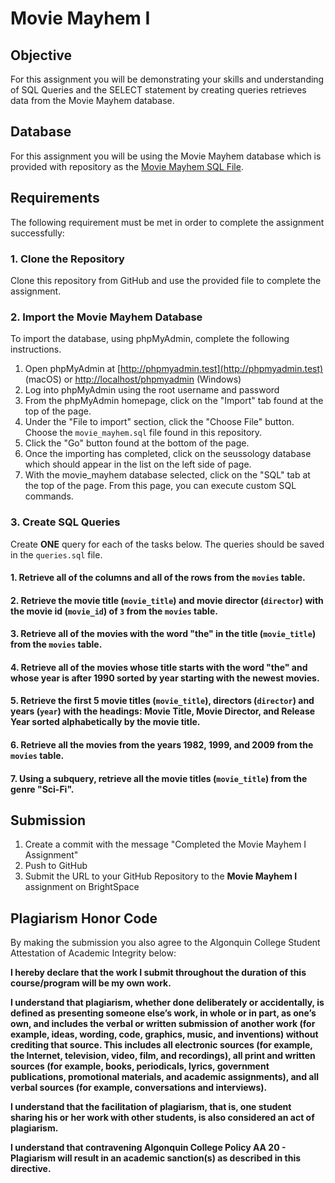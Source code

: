 # Movie Mayhem I

## Objective
For this assignment you will be demonstrating your skills and understanding of SQL Queries and the SELECT statement by creating queries retrieves data from the Movie Mayhem database.

## Database
For this assignment you will be using the Movie Mayhem database which is provided with repository as the [Movie Mayhem SQL File](movie_mayhem.sql).

## Requirements
The following requirement must be met in order to complete the assignment successfully: 

### 1. Clone the Repository
Clone this repository from GitHub and use the provided file to complete the assignment.

### 2. Import the Movie Mayhem Database
To import the database, using phpMyAdmin, complete the following instructions.

1. Open phpMyAdmin at [http://phpmyadmin.test](http://phpmyadmin.test) (macOS) or [http://localhost/phpmyadmin](http://localhost/phpmyadmin) (Windows)
2. Log into phpMyAdmin using the root username and password
3. From the phpMyAdmin homepage, click on the "Import" tab found at the top of the page.
4. Under the "File to import" section, click the "Choose File" button. Choose the `movie_mayhem.sql` file found in this repository.
5. Click the "Go" button found at the bottom of the page. 
6. Once the importing has completed, click on the seussology database which should appear in the list on the left side of page.
7. With the movie_mayhem database selected, click on the "SQL" tab at the top of the page. From this page, you can execute custom SQL commands.

### 3. Create SQL Queries
Create **ONE** query for each of the tasks below. The queries should be saved in the `queries.sql` file.

#### 1. Retrieve all of the columns and all of the rows from the `movies` table. 

#### 2. Retrieve the movie title (`movie_title`) and movie director (`director`) with the movie id (`movie_id`) of `3` from the `movies` table. 

#### 3. Retrieve all of the movies with the word "the" in the title (`movie_title`) from the `movies` table.

#### 4. Retrieve all of the movies whose title starts with the word "the" and whose year is after 1990 sorted by year starting with the newest movies. 

#### 5. Retrieve the first 5 movie titles (`movie_title`), directors (`director`) and years (`year`) with the headings: Movie Title, Movie Director, and Release Year sorted alphabetically by the movie title.

#### 6. Retrieve all the movies from the years 1982, 1999, and 2009 from the `movies` table.

#### 7. Using a subquery, retrieve all the movie titles (`movie_title`) from the genre "Sci-Fi".

## Submission
1. Create a commit with the message "Completed the Movie Mayhem I Assignment"
2. Push to GitHub
3. Submit the URL to your GitHub Repository to the **Movie Mayhem I** assignment on BrightSpace

## Plagiarism Honor Code
By making the submission you also agree to the Algonquin College Student Attestation of Academic Integrity below: 

**I hereby declare that the work I submit throughout the duration of this course/program will be my own work.**

**I understand that plagiarism, whether done deliberately or accidentally, is defined as presenting someone else’s work, in whole or in part, as one’s own, and includes the verbal or written submission of another work (for example, ideas, wording, code, graphics, music, and inventions) without crediting that source. This includes all electronic sources (for example, the Internet, television, video, film, and recordings), all print and written sources (for example, books, periodicals, lyrics, government publications, promotional materials, and academic assignments), and all verbal sources (for example, conversations and interviews).**

**I understand that the facilitation of plagiarism, that is, one student sharing his or her work with other students, is also considered an act of plagiarism.**

**I understand that contravening Algonquin College Policy AA 20 - Plagiarism will result in an academic sanction(s) as described in this directive.**